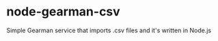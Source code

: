 node-gearman-csv
================

Simple Gearman service that imports .csv files and it's written in Node.js
